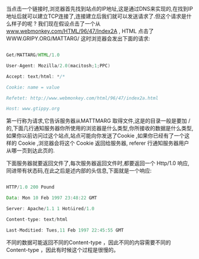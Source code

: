 当点击一个链接时,浏览器首先找到站点的IP地址,这是通过DNS来实现的,在找到IP地址后就可以建立TCP连接了,连接建立后我们就可以发送请求了.但这个请求是什么样子的呢 ? 我们现在假设点击了一个从 www.webmonkey.com/HTML/96/47/Index2A , HTML 点击了WWW.GRIPY.ORG/MATTARG/  这时浏览器会发出下面的请求:
```java  
Get/MATTARG/HTML/1.0
User-Agent: Mozilla/2.0(macitosh;1;PPC)
Accept: text/html: */*
Cookie: name = value
Refetet: http://www.webmonkey.com/html/96/47/index2a.html
Host: www.gtippy.org
```
第一行称为请求,它告诉服务器从MATTMARG 取得文件,这是的目录一般是要加 / 的,下面几行通知服务器你所使用的浏览器是什么类型,你所接收的数据是什么类型,如果你以前访问过这个站点,站点可能向你发送了Cookie ,如果你已经有了一个这样的 Cookie ,浏览器会将这个 Cookie 返回给服务器, referer 行通知服务器用户从哪一页到达此页的.
下面服务器就要返回文件了,每次服务器返回文件时,都要返回一个 Http/1.0 响应,同进带有状态码,在此之后是述内部的头信息,下面就是一个响应:
```java  
HTTP/1.0 200 Pound
Data: Mon 10 Feb 1997 23:48:22 GMT
Server: Apache/1.1 1 Hot&ired/1.0
Content-type: text/html
Last-Moditied: Tues,11 Feb 1997 22:45:55 GMT
```
不同的数据可能返回不同的Content-type ，因此不同的内容需要不同的 Content-type ，因此有时候这个过程是很慢的。